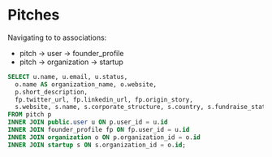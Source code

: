 # Pitches

Navigating to to associations:

- pitch -> user -> founder_profile
- pitch -> organization -> startup

```sql
SELECT u.name, u.email, u.status,
  o.name AS organization_name, o.website,
  p.short_description,
  fp.twitter_url, fp.linkedin_url, fp.origin_story,
  s.website, s.name, s.corporate_structure, s.country, s.fundraise_status
FROM pitch p
INNER JOIN public.user u ON p.user_id = u.id
INNER JOIN founder_profile fp ON fp.user_id = u.id
INNER JOIN organization o ON p.organization_id = o.id
INNER JOIN startup s ON s.organization_id = o.id;
```
